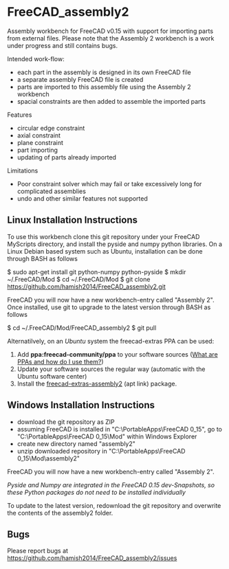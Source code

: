 FreeCAD_assembly2
=================

Assembly workbench for FreeCAD v0.15 with support for importing parts from external files.
Please note that the Assembly 2 workbench is a work under progress and still contains bugs.

Intended work-flow:
  * each part in the assembly is designed in its own FreeCAD file
  * a separate assembly FreeCAD file is created
  * parts are imported to this assembly file using the Assembly 2 workbench
  * spacial constraints are then added to assemble the imported parts

Features
  * circular edge constraint
  * axial constraint
  * plane constraint
  * part importing 
  * updating of parts already imported

Limitations
  * Poor constraint solver which may fail or take excessively long for complicated assemblies
  * undo and other similar features not supported


Linux Installation Instructions
-------------------------------

To use this workbench clone this git repository under your FreeCAD MyScripts directory, and install the pyside and numpy python libraries.
On a Linux Debian based system such as Ubuntu, installation can be done through BASH as follows

  $ sudo apt-get install git python-numpy python-pyside
  $ mkdir ~/.FreeCAD/Mod
  $ cd ~/.FreeCAD/Mod
  $ git clone https://github.com/hamish2014/FreeCAD_assembly2.git

FreeCAD you will now have a new workbench-entry called "Assembly 2".
Once installed, use git to upgrade to the latest version through BASH as follows

  $ cd ~/.FreeCAD/Mod/FreeCAD_assembly2
  $ git pull

Alternatilvely, on an *Ubuntu* system the freecad-extras PPA can be used:

  1.  Add **ppa:freecad-community/ppa** to your software sources ([What are PPAs and how do I use them?](http://askubuntu.com/questions/4983/what-are-ppas-and-how-do-i-use-them/5102#5102%29))
  2.  Update your software sources the regular way (automatic with the Ubuntu software center)
  3.  Install the [freecad-extras-assembly2](<apt://freecad-extras-assembly2>) (apt link) package.


Windows Installation Instructions
---------------------------------

  * download the git repository as ZIP
  * assuming FreeCAD is installed in "C:\PortableApps\FreeCAD 0_15",  go to "C:\PortableApps\FreeCAD 0_15\Mod" within Windows Explorer
  * create new directory named "assembly2"
  * unzip downloaded repository in "C:\PortableApps\FreeCAD 0_15\Mod\assembly2"
  
FreeCAD you will now have a new workbench-entry called "Assembly 2".

*Pyside and Numpy are integrated in the FreeCAD 0.15 dev-Snapshots, so these Python packages do not need to be installed individually*

To update to the latest version, redownload the git repository and overwrite the contents of the assembly2 folder.

Bugs
----

Please report bugs at https://github.com/hamish2014/FreeCAD_assembly2/issues